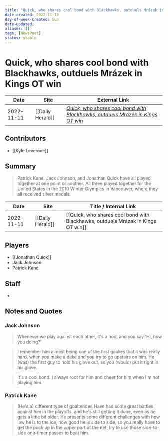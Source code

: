 ```yaml
---
title: "Quick, who shares cool bond with Blackhawks, outduels Mrázek in Kings OT win"
date-created: 2022-11-13
day-of-week-created: Sun
date-updated: 
aliases: []
tags: [NewsPost]
status: stable
---
```


# Quick, who shares cool bond with Blackhawks, outduels Mrázek in Kings OT win

| Date       | Site             | External Link                                                                                                                                                                                              |
| ---------- | ---------------- | ---------------------------------------------------------------------------------------------------------------------------------------------------------------------------------------------------------- |
| 2022-11-11 | [[Daily Herald]] | [*Quick, who shares cool bond with Blackhawks, outduels Mrázek in Kings OT win*](https://www.dailyherald.com/sports/20221110/quick-who-shares-cool-bond-with-blackhawks-outduels-mrxe1zek-in-kings-ot-win) |

## Contributors
- [[Kyle Leverone]]

## Summary
> Patrick Kane, Jack Johnson, and Jonathan Quick have all played together at one point or another. All three played together for the United States in the 2010 Winter Olympics in Vancouver, where they all received silver medals.

| Date       | Site             | Title / Internal Link                                                            |
| ---------- | ---------------- | -------------------------------------------------------------------------------- |
| 2022-11-11 | [[Daily Herald]] | [[Quick, who shares cool bond with Blackhawks, outduels Mrázek in Kings OT win]] |

## Players
- [[Jonathan Quick]]
- Jack Johnson
- Patrick Kane

## Staff
- 

## Notes and Quotes
### Jack Johnson
> Whenever we play against each other, it's a nod, and you say 'Hi, how you doing?'

> I remember him almost being one of the first goalies that it was really hard, when you make a deke and you try to go upstairs on him. He (was) the first guy to hold his glove out, so you (would) put it right in his glove.

> It's a cool bond. I always root for him and cheer for him when I'm not playing him.

### Patrick Kane
> (He's a) different type of goaltender. Have had some great battles against him in the playoffs, and he's still getting it done, even as he gets a little bit older. He presents some different challenges with how low he is to the ice, how good he is side to side, so you really have to get the puck up in the upper part of the net, try to use those side-to-side one-timer passes to beat him.

